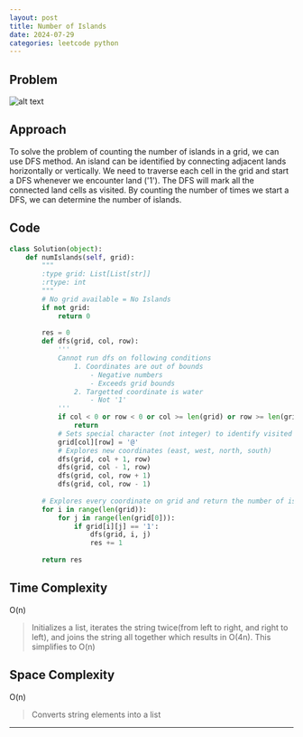 ```yaml
---
layout: post
title: Number of Islands 
date: 2024-07-29
categories: leetcode python
---
```

## Problem
![alt text](/blog/public/img/NumberOfIslands.png)

## Approach
To solve the problem of counting the number of islands in a grid, we can use DFS method. An island can be identified by connecting adjacent lands horizontally or vertically. We need to traverse each cell in the grid and start a DFS whenever we encounter land ('1'). The DFS will mark all the connected land cells as visited. By counting the number of times we start a DFS, we can determine the number of islands.

## Code
```python
class Solution(object):
    def numIslands(self, grid):
        """
        :type grid: List[List[str]]
        :rtype: int
        """
        # No grid available = No Islands
        if not grid:
            return 0
        
        res = 0
        def dfs(grid, col, row):
            '''
            Cannot run dfs on following conditions
                1. Coordinates are out of bounds
                    - Negative numbers
                    - Exceeds grid bounds
                2. Targetted coordinate is water
                    - Not '1'
            '''
            if col < 0 or row < 0 or col >= len(grid) or row >= len(grid[0]) or grid[col][row] != '1':
                return
            # Sets special character (not integer) to identify visited land
            grid[col][row] = '@'
            # Explores new coordinates (east, west, north, south)
            dfs(grid, col + 1, row)
            dfs(grid, col - 1, row)
            dfs(grid, col, row + 1)
            dfs(grid, col, row - 1)
        
        # Explores every coordinate on grid and return the number of islands
        for i in range(len(grid)):
            for j in range(len(grid[0])):
                if grid[i][j] == '1':
                    dfs(grid, i, j)
                    res += 1
        
        return res
```

## Time Complexity
O(n)
> Initializes a list, iterates the string twice(from left to right, and right to left), and joins the string all together which results in O(4n). This simplifies to O(n)

## Space Complexity
O(n)
> Converts string elements into a list

---